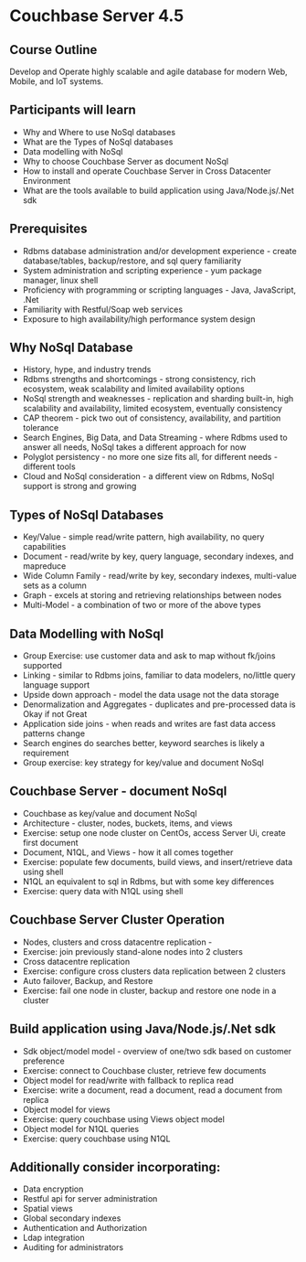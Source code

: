 # Couchbase Server 4.5 #

## Course Outline ##
Develop and Operate highly scalable and agile database for modern Web, Mobile, and IoT systems.

## Participants will learn ##
* Why and Where to use NoSql databases
* What are the Types of NoSql databases
* Data modelling with NoSql
* Why to choose Couchbase Server as document NoSql
* How to install and operate Couchbase Server in Cross Datacenter Environment
* What are the tools available to build application using Java/Node.js/.Net sdk

## Prerequisites ##
* Rdbms database administration and/or development experience - create database/tables, backup/restore, and sql query familiarity
* System administration and scripting experience - yum package manager, linux shell
* Proficiency with programming or scripting languages - Java, JavaScript, .Net
* Familiarity with Restful/Soap web services
* Exposure to high availability/high performance system design

## Why NoSql Database ##
* History, hype, and industry trends
* Rdbms strengths and shortcomings - strong consistency, rich ecosystem, weak scalability and limited availability options
* NoSql strength and weaknesses - replication and sharding built-in, high scalability and availability, limited ecosystem, eventually consistency
* CAP theorem - pick two out of consistency, availability, and partition tolerance
* Search Engines, Big Data, and Data Streaming - where Rdbms used to answer all needs, NoSql takes a different approach for now
* Polyglot persistency - no more one size fits all, for different needs - different tools
* Cloud and NoSql consideration - a different view on Rdbms, NoSql support is strong and growing

## Types of NoSql Databases ##
* Key/Value - simple read/write pattern, high availability, no query capabilities
* Document - read/write by key, query language, secondary indexes, and mapreduce
* Wide Column Family - read/write by key, secondary indexes, multi-value sets as a column
* Graph - excels at storing and retrieving relationships between nodes
* Multi-Model - a combination of two or more of the above types

## Data Modelling with NoSql ##
* Group Exercise: use customer data and ask to map without fk/joins supported
* Linking - similar to Rdbms joins, familiar to data modelers, no/little query language support
* Upside down approach - model the data usage not the data storage
* Denormalization and Aggregates - duplicates and pre-processed data is Okay if not Great
* Application side joins - when reads and writes are fast data access patterns change
* Search engines do searches better, keyword searches is likely a requirement
* Group exercise: key strategy for key/value and document NoSql

## Couchbase Server - document NoSql ##
* Couchbase as key/value and document NoSql
* Architecture - cluster, nodes, buckets, items, and views
* Exercise: setup one node cluster on CentOs, access Server Ui, create first document
* Document, N1QL, and Views - how it all comes together
* Exercise: populate few documents, build views, and insert/retrieve data using shell
* N1QL an equivalent to sql in Rdbms, but with some key differences
* Exercise: query data with N1QL using shell

## Couchbase Server Cluster Operation ##
* Nodes, clusters and cross datacentre replication - 
* Exercise: join previously stand-alone nodes into 2 clusters
* Cross datacentre replication
* Exercise: configure cross clusters data replication between 2 clusters
* Auto failover, Backup, and Restore
* Exercise: fail one node in cluster, backup and restore one node in a cluster

## Build application using Java/Node.js/.Net sdk ##
* Sdk object/model model - overview of one/two sdk based on customer preference
* Exercise: connect to Couchbase cluster, retrieve few documents
* Object model for read/write with fallback to replica read
* Exercise: write a document, read a document, read a document from replica
* Object model for views
* Exercise: query couchbase using Views object model
* Object model for N1QL queries
* Exercise: query couchbase using N1QL

## Additionally consider incorporating: ##
* Data encryption
* Restful api for server administration
* Spatial views
* Global secondary indexes
* Authentication and Authorization
* Ldap integration
* Auditing for administrators
